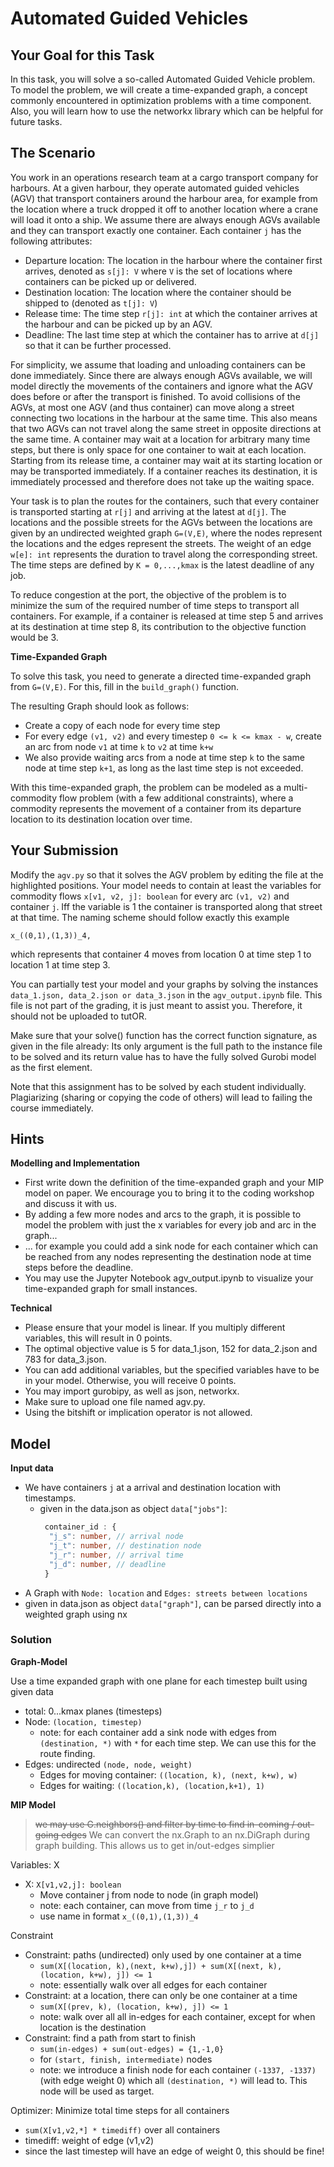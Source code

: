 # Automated Guided Vehicles

## Your Goal for this Task

In this task, you will solve a so-called Automated Guided Vehicle problem. To
model the problem, we will create a time-expanded graph, a concept commonly
encountered in optimization problems with a time component. Also, you will
learn how to use the networkx library which can be helpful for future tasks.

## The Scenario

You work in an operations research team at a cargo transport company for
harbours. At a given harbour, they operate automated guided vehicles (AGV) that
transport containers around the harbour area, for example from the location
where a truck dropped it off to another location where a crane will load it
onto a ship. We assume there are always enough AGVs available and they can
transport exactly one container. Each container `j` has the following
attributes:

- Departure location: The location in the harbour where the container first
  arrives, denoted as `s[j]: V` where `V` is the set of locations where
  containers can be picked up or delivered.
- Destination location: The location where the container should be shipped to
  (denoted as `t[j]: V`)
- Release time: The time step `r[j]: int` at which the container arrives at the
  harbour and can be picked up by an AGV.
- Deadline: The last time step at which the container has to arrive at `d[j]`
  so that it can be further processed.

For simplicity, we assume that loading and unloading containers can be done
immediately. Since there are always enough AGVs available, we will model
directly the movements of the containers and ignore what the AGV does before or
after the transport is finished. To avoid collisions of the AGVs, at most one
AGV (and thus container) can move along a street connecting two locations in
the harbour at the same time. This also means that two AGVs can not travel
along the same street in opposite directions at the same time. A container may
wait at a location for arbitrary many time steps, but there is only space for
one container to wait at each location. Starting from its release time, a
container may wait at its starting location or may be transported immediately.
If a container reaches its destination, it is immediately processed and
therefore does not take up the waiting space.

Your task is to plan the routes for the containers, such that every container
is transported starting at `r[j]` and arriving at the latest at `d[j]`. The
locations and the possible streets for the AGVs between the locations are given
by an undirected weighted graph `G=(V,E)`, where the nodes represent the
locations and the edges represent the streets. The weight of an edge `w[e]:
int` represents the duration to travel along the corresponding street. The time
steps are defined by `K = 0,...,kmax` is the latest deadline of any job.

To reduce congestion at the port, the objective of the problem is to minimize
the sum of the required number of time steps to transport all containers. For
example, if a container is released at time step 5 and arrives at its
destination at time step 8, its contribution to the objective function would be
3.

**Time-Expanded Graph**

To solve this task, you need to generate a directed time-expanded graph from 
`G=(V,E)`. For this, fill in the `build_graph()` function.

The resulting Graph should look as follows:

- Create a copy of each node for every time step
- For every edge `(v1, v2)` and every timestep `0 <= k <= kmax - w`, create an
  arc from node `v1` at time `k` to `v2` at time `k+w`
- We also provide waiting arcs from a node at time step `k` to the same node at
  time step `k+1`, as long as the last time step is not exceeded.

With this time-expanded graph, the problem can be modeled as a multi-commodity
flow problem (with a few additional constraints), where a commodity represents
the movement of a container from its departure location to its destination
location over time.

## Your Submission

Modify the `agv.py` so that it solves the AGV problem by editing the file at
the highlighted positions. Your model needs to contain at least the variables
for commodity flows `x[v1, v2, j]: boolean` for every arc `(v1, v2)` and
container `j`. Iff the variable is 1 the container is transported along that
street at that time. The naming scheme should follow exactly this example

`x_((0,1),(1,3))_4,`

which represents that container 4 moves from location  0 at time step 1 to
location 1 at time step 3. 

You can partially test your model and your graphs by solving the instances
`data_1.json, data_2.json or data_3.json` in the `agv_output.ipynb` file. This
file is not part of the grading, it is just meant to assist you. Therefore, it
should not be uploaded to tutOR.

Make sure that your solve() function has the correct function signature, as
given in the file already: Its only argument is the full path to the instance
file to be solved and its return value has to have the fully solved Gurobi
model as the first element.

Note that this assignment has to be solved by each student individually.
Plagiarizing (sharing or copying the code of others) will lead to failing the
course immediately.

## Hints

**Modelling and Implementation**

- First write down the definition of the time-expanded graph and your MIP model
  on paper. We encourage you to bring it to the coding workshop and discuss it
  with us.
- By adding a few more nodes and arcs to the graph, it is possible to model the
  problem with just the x variables for every job and arc in the graph...
- ... for example you could add a sink node for each container which can be
  reached from any nodes representing the destination node at time steps before
  the deadline.
- You may use the Jupyter Notebook agv_output.ipynb to visualize your
  time-expanded graph for small instances.

**Technical** 

- Please ensure that your model is linear. If you multiply different variables,
  this will result in 0 points.
- The optimal objective value is 5 for data_1.json, 152 for data_2.json and 783
  for data_3.json.
- You can add additional variables, but the specified variables have to be in
  your model. Otherwise, you will receive 0 points.
- You may import gurobipy, as well as json, networkx.
- Make sure to upload one file named agv.py.
- Using the bitshift or implication operator is not allowed.

## Model

**Input data**
- We have containers `j` at a arrival and destination location with timestamps.
  - given in the data.json as object `data["jobs"]`: 
    ```ts
     container_id : {
      "j_s": number, // arrival node 
      "j_t": number, // destination node 
      "j_r": number, // arrival time
      "j_d": number, // deadline
     }
    ```
- A Graph with `Node: location` and `Edges: streets between locations`
 - given in data.json as object `data["graph"]`, can be parsed directly into a
   weighted graph using nx


### Solution

**Graph-Model**

Use a time expanded graph with one plane for each timestep built using given data
- total: 0...kmax planes (timesteps)
- Node: `(location, timestep)`
  - note: for each container add a sink node with edges from `(destination,
    *)` with `*` for each time step. We can use this for the route finding.
- Edges: undirected `(node, node, weight)`
  - Edges for moving container: `((location, k), (next, k+w), w)`
  - Edges for waiting: `((location,k), (location,k+1), 1)` 

**MIP Model**

> ~~we may use G.neighbors() and filter by time to find in-coming / out-going edges~~
> We can convert the nx.Graph to an nx.DiGraph during graph building. This
> allows us to get in/out-edges simplier

Variables: X
- X: `X[v1,v2,j]: boolean`
  - Move container j from node to node (in graph model)
  - note: each container, can move from time `j_r` to `j_d`
  - use name in format `x_((0,1),(1,3))_4`

Constraint
- Constraint: paths (undirected) only used by one container at a time
  - `sum(X[(location, k),(next, k+w),j]) + sum(X[(next, k), (location, k+w), j]) <= 1` 
  - note: essentially walk over all edges for each container
- Constraint: at a location, there can only be one container at a time
  - `sum(X[(prev, k), (location, k+w), j]) <= 1`
  - note: walk over all all in-edges for each container, except for when
    location is the destination
- Constraint: find a path from start to finish
  - `sum(in-edges) + sum(out-edges) = {1,-1,0}`
  - for `(start, finish, intermediate)` nodes 
  - note: we introduce a finish node for each container `(-1337, -1337)` (with
    edge weight 0) which all `(destination, *)` will lead to. This node will be
    used as target.

Optimizer: Minimize total time steps for all containers
  - `sum(X[v1,v2,*] * timediff)` over all containers
  - timediff: weight of edge (v1,v2)
  - since the last timestep will have an edge of weight 0, this should be fine!
